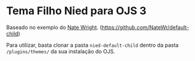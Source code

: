 # Tema Filho Nied para OJS 3

Baseado no exemplo do [Nate Wright](https://github.com/NateWr). (https://github.com/NateWr/default-child)

Para utilizar, basta clonar a pasta `nied-default-child` dentro da pasta `/plugins/themes/` da sua instalação do OJS.
